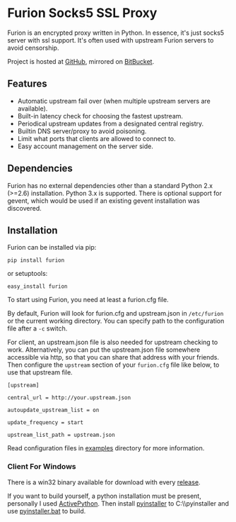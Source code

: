 Furion Socks5 SSL Proxy
=======================

Furion is an encrypted proxy written in Python. In essence, it's just socks5 server with ssl support. It's often used with upstream Furion servers to avoid censorship.

Project is hosted at [GitHub](https://github.com/keli/furion), mirrored on [BitBucket](https://bitbucket.org/keli/furion).

Features
--------

-   Automatic upstream fail over (when multiple upstream servers are available).
-   Built-in latency check for choosing the fastest upstream.
-   Periodical upstream updates from a designated central registry.
-   Builtin DNS server/proxy to avoid poisoning.
-   Limit what ports that clients are allowed to connect to.
-   Easy account management on the server side.

Dependencies
------------

Furion has no external dependencies other than a standard Python 2.x (&gt;=2.6) installation. Python 3.x is supported. There is optional support for gevent, which would be used if an existing gevent installation was discovered.

Installation
------------

Furion can be installed via pip:

    pip install furion

or setuptools:

    easy_install furion

To start using Furion, you need at least a furion.cfg file.

By default, Furion will look for furion.cfg and upstream.json in `/etc/furion` or the current working directory. You can specify path to the configuration file after a `-c` switch.

For client, an upstream.json file is also needed for upstream checking to work. Alternatively, you can put the upstream.json file somewhere accessible via http, so that you can share that address with your friends. Then configure the `upstream` section of your `furion.cfg` file like below, to use that upstream file.

    [upstream]

    central_url = http://your.upstream.json

    autoupdate_upstream_list = on

    update_frequency = start

    upstream_list_path = upstream.json

Read configuration files in [examples](https://github.com/keli/furion/blob/master/examples) directory for more information.

### Client For Windows

There is a win32 binary available for download with every [release](https://github.com/keli/furion/releases).

If you want to build yourself, a python installation must be present, personally I used [ActivePython](http://www.activestate.com/activepython). Then install [pyinstaller](http://www.pyinstaller.org) to C:\\\\pyinstaller and use [pyinstaller.bat](https://github.com/keli/furion/blob/master/scripts/pyinstaller/pyinstaller.bat) to build.

